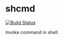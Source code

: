# shcmd

[![Build Status](https://travis-ci.com/so07/shcmd.svg?token=CFvNdbNXiYKX1TcDAvWp&branch=master)](https://travis-ci.com/so07/shcmd)

Invoke command in shell.
